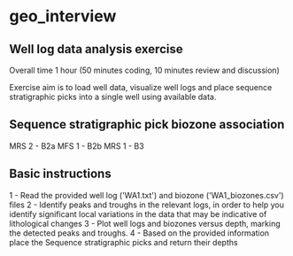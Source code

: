 # geo_interview

## Well log data analysis exercise

Overall time 1 hour (50 minutes coding, 10 minutes review and discussion)

Exercise aim is to load well data, visualize well logs and place sequence stratigraphic picks into a single well using available data.

## Sequence stratigraphic pick biozone association
MRS 2 - B2a
MFS 1 - B2b
MRS 1 - B3

## Basic instructions
1 - Read the provided well log ('WA1.txt') and biozone ('WA1_biozones.csv') files
2 - Identify peaks and troughs in the relevant logs, in order to help you identify 
significant local variations in the data that may be indicative of lithological changes
3 - Plot well logs and biozones versus depth, marking the detected peaks and troughs.
4 - Based on the provided information place the Sequence stratigraphic picks and return their depths
